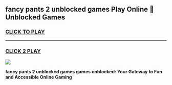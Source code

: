 
## fancy pants 2 unblocked games Play Online 👋 Unblocked Games
<h3>
<a href="https://premium.freeplayer.one?title=fancy_pants_2_unblocked_games&ref=19F">CLICK TO PLAY</a></h3>
<hr>

<h3>
<a href="https://premium.freeplayer.one?title=fancy_pants_2_unblocked_games&ref=19F">CLICK 2 PLAY</a>
  
</h3>

<a href="https://premium.freeplayer.one?title=fancy_pants_2_unblocked_games&ref=19F"><img src="https://clearcache.store/games.png"></a>


**fancy pants 2 unblocked games games unblocked: Your Gateway to Fun and Accessible Online Gaming**
